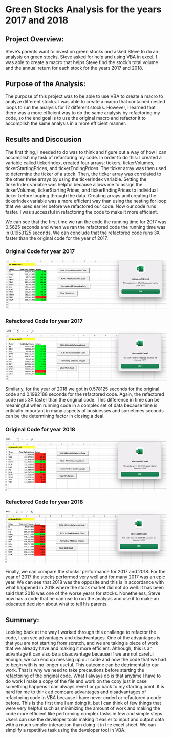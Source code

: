 # Green Stocks Analysis for the years 2017 and 2018
## Project Overview:
  Steve’s parents want to invest on green stocks and asked Steve to do an analysis on green stocks. Steve asked for help and using VBA in excel, I was able to create a macro that helps Steve find the stock’s total volume and the annual return for each stock for the years 2017 and 2018.

## Purpose of the Analysis:
  The purpose of this project was to be able to use VBA to create a macro to analyze different stocks. I was able to create a macro that contained nested loops to run the analysis for 12 different stocks. However, I learned that there was a more efficient way to do the same analysis by refactoring my code, so the end goal is to use the original macro and refactor it to accomplish the same analysis in a more efficient manner.

## Results and Disccusion
  The first thing, I needed to do was to think and figure out a way of how I can accomplish my task of refactoring my code. In order to do this: I created a variable called tickerIndex, created four arrays: tickers, tickerVolumes, tickerStartingPrices, and tickerEndingPrices. The ticker array was then used to determine the ticker of a stock. Then, the ticker array was correlated to the other three arrays by using the tickerIndex variable. Setting the tickerIndex variable was helpful because allows me to assign the tickerVolumes, tickerStartingPrices, and tickerEndingPrices to individual ticker before looping through the data. Creating arrays and creating the tickerIndex variable was a more efficient way than using the nesting for loop that we used earlier before we refactored our code. Now our code runs faster. I was successful in refactoring the code to make it more efficient.

  We can see that the first time we ran the code the running time for 2017 was 0.5625 seconds and when we ran the refactored code the running time was in 0.1953125 seconds. We can conclude that the refactored code runs 3X faster than the original code for the year of 2017.

### Original Code for year 2017
![VBA_Challenge_Original_2017.png](https://github.com/LucyPill/Stock-Analysis/blob/main/VBA_Chellenge_Original_2017.png)

### Refactored Code for year 2017
![VBA_Challenge_Refatored_2017.png](https://github.com/LucyPill/Stock-Analysis/blob/main/VBA_Challenge_Refactored_2017.png)


  Similarly, for the year of 2018 we got in 0.578125 seconds for the original code and 0.1992188 seconds for the refactored code. Again, the refactored code runs 3X faster than the original code. This difference in time can be meaningful when running code in a complex set of data because time is critically important in many aspects of businesses and sometimes seconds can be the determining factor in closing a deal.

### Original Code for year 2018 
![VBA_Challenge_Original_2018.png](https://github.com/LucyPill/Stock-Analysis/blob/main/VBA_Challenge_Original_2018.png)

### Refactored Code for year 2018
![VBA_Challenge_Refactored_2018.png](https://github.com/LucyPill/Stock-Analysis/blob/main/VBA_Challenge_Refactored_2018.png)

  Finally, we can compare the stocks’ performance for 2017 and 2018. For the year of 2017 the stocks performed very well and for many 2017 was an epic year. We can see that 2018 was the opposite and this is in accordance with what happened in 2018 where the stock market did not do well. It has been said that 2018 was one of the worse years for stocks. Nonetheless, Steve now has a code that he can use to run the analysis and use it to make an educated decision about what to tell his parents.

## Summary:
  Looking back at the way I worked through this challenge to refactor the code, I can see advantages and disadvantages. One of the advantages is that you are not starting from scratch, and we are taking a piece of work that we already have and making it more efficient. Although, this is an advantage it can also be a disadvantage because if we are not careful enough, we can end up messing up our code and now the code that we had to begin with is no longer useful. This outcome can be detrimental to our work. That is why we need to take precautions before starting the refactoring of the original code. What I always do is that anytime I have to do work I make a copy of the file and work on the copy just in case something happens I can always revert or go back to my starting point.
  It is hard for me to think ad compare advantages and disadvantages of refactoring code in VBA because I have never coded or refactored a code before. This is the first time I am doing it, but I can think of few things that were very helpful such as minimizing the amount of work and making the code more efficient like performing complex tasks in few and simple steps. Users can use the developer tools making it easier to input and output data with a much simpler interaction than doing it in the excel sheet. We can simplify a repetitive task using the developer tool in VBA.

